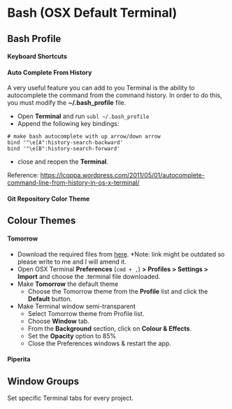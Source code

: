 # Bash (OSX Default Terminal)

## Bash Profile

#### Keyboard Shortcuts

#### Auto Complete From History

A very useful feature you can add to you Terminal is the ability to autocomplete the command from the command history. In order to do this, you must modify the **~/.bash_profile** file. 

* Open **Terminal** and run `subl ~/.bash_profile`
* Append the following key bindings:
```
# make bash autocomplete with up arrow/down arrow
bind '"\e[A":history-search-backward'
bind '"\e[B":history-search-forward'
```
* close and reopen the **Terminal**.

Reference: https://lcoppa.wordpress.com/2011/05/01/autocomplete-command-line-from-history-in-os-x-terminal/

#### Git Repository Color Theme

## Colour Themes
    
####  Tomorrow

* Download the required files from [here](https://github.com/chriskempson/tomorrow-theme/tree/master/OS%20X%20Terminal). *Note: link might be outdated so please write to me and I will amend it.
* Open OSX Terminal **Preferences** (`cmd + ,`) **> Profiles > Settings > Import** and choose the .terminal file downloaded.
* Make **Tomorrow** the default theme
    * Choose the Tomorrow theme from the **Profile** list and click the **Default** button.
* Make Terminal window semi-transparent
    * Select Tomorrow theme from Profile list.
    * Choose **Window** tab.
    * From the **Background** section, click on **Colour & Effects**.
    * Set the **Opacity** option to 85%
    * Close the Preferences windows & restart the app.

#### Piperita

## Window Groups

Set specific Terminal tabs for every project.